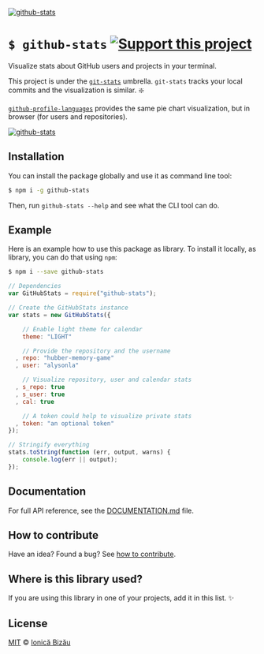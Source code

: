 [![github-stats](http://i.imgur.com/1cEkaOy.png)](#)

# `$ github-stats` [![Support this project][donate-now]][paypal-donations]

Visualize stats about GitHub users and projects in your terminal.

This project is under the [`git-stats`](https://github.com/IonicaBizau/git-stats) umbrella. `git-stats` tracks your local commits and the visualization is similar. :sparkle:

[`github-profile-languages`](https://github.com/IonicaBizau/github-profile-languages) provides the same pie chart visualization, but in browser (for users and repositories).

[![github-stats](http://i.imgur.com/JFNQxbv.png)](#)

## Installation

You can install the package globally and use it as command line tool:

```sh
$ npm i -g github-stats
```

Then, run `github-stats --help` and see what the CLI tool can do.

## Example

Here is an example how to use this package as library. To install it locally, as library, you can do that using `npm`:

```sh
$ npm i --save github-stats
```

```js
// Dependencies
var GitHubStats = require("github-stats");

// Create the GitHubStats instance
var stats = new GitHubStats({

    // Enable light theme for calendar
    theme: "LIGHT"

    // Provide the repository and the username
  , repo: "hubber-memory-game"
  , user: "alysonla"

    // Visualize repository, user and calendar stats
  , s_repo: true
  , s_user: true
  , cal: true

    // A token could help to visualize private stats
  , token: "an optional token"
});

// Stringify everything
stats.toString(function (err, output, warns) {
    console.log(err || output);
});
```

## Documentation

For full API reference, see the [DOCUMENTATION.md][docs] file.

## How to contribute
Have an idea? Found a bug? See [how to contribute][contributing].

## Where is this library used?
If you are using this library in one of your projects, add it in this list. :sparkles:

## License

[MIT][license] © [Ionică Bizău][website]

[paypal-donations]: https://www.paypal.com/cgi-bin/webscr?cmd=_s-xclick&hosted_button_id=RVXDDLKKLQRJW
[donate-now]: http://i.imgur.com/6cMbHOC.png

[license]: http://showalicense.com/?fullname=Ionic%C4%83%20Biz%C4%83u%20%3Cbizauionica%40gmail.com%3E%20(http%3A%2F%2Fionicabizau.net)&year=2015#license-mit
[website]: http://ionicabizau.net
[contributing]: /CONTRIBUTING.md
[docs]: /DOCUMENTATION.md